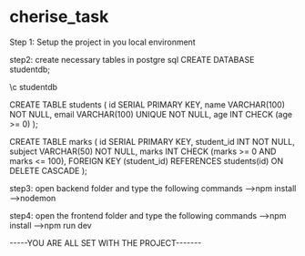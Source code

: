 # cherise_task

Step 1:
Setup the project in you local environment

step2:
create necessary tables in postgre sql
CREATE DATABASE studentdb;

\c studentdb

CREATE TABLE students (
    id SERIAL PRIMARY KEY,
    name VARCHAR(100) NOT NULL,
    email VARCHAR(100) UNIQUE NOT NULL,
    age INT CHECK (age >= 0)
);


CREATE TABLE marks (
    id SERIAL PRIMARY KEY,
    student_id INT NOT NULL,
    subject VARCHAR(50) NOT NULL,
    marks INT CHECK (marks >= 0 AND marks <= 100),
    FOREIGN KEY (student_id) REFERENCES students(id) ON DELETE CASCADE
);


step3:
open backend folder and type the following commands
-->npm install
-->nodemon

step4:
open the frontend folder and type the following commands
-->npm install
-->npm run dev

-----YOU ARE ALL SET WITH THE PROJECT-------
